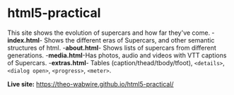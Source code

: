 # html5-practical
This site shows the evolution of supercars and how far they've come.
-**index.html**- Shows the different eras of Supercars, and other semantic structures of html.
-**about.html**- Shows lists of supercars from different generations.
-**media.html**-Has photos, audio and videos with VTT captions of Supercars.
-**extras.html**-  Tables (caption/thead/tbody/tfoot), 
`<details>`, `<dialog open>`, `<progress>`, `<meter>`. 

**Live site:** https://theo-wabwire.github.io/html5-practical/
